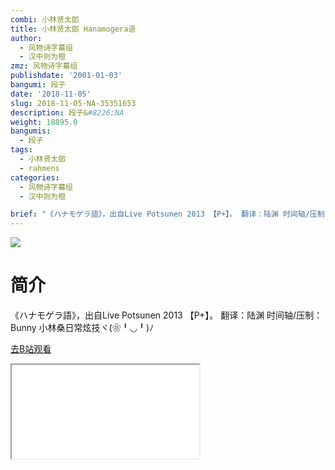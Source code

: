```yaml
---
combi: 小林贤太郎
title: 小林贤太郎 Hanamogera语
author:
  - 风物诗字幕组
  - 汉中则为橙
zmz: 风物诗字幕组
publishdate: '2001-01-03'
bangumi: 段子
date: '2018-11-05'
slug: 2018-11-05-NA-35351653
description: 段子&#8226;NA
weight: 18895.0
bangumis:
  - 段子
tags:
  - 小林贤太郎
  - rahmens
categories:
  - 风物诗字幕组
  - 汉中则为橙

brief: "《ハナモゲラ語》，出自Live Potsunen 2013 【P+】。 翻译：陆渊 时间轴/压制：Bunny 小林桑日常炫技ヾ(❀╹◡╹)ﾉ"
---
```

![](https://i.imgur.com/0XIuXOn.jpg)
# 简介  
《ハナモゲラ語》，出自Live Potsunen 2013 【P+】。
翻译：陆渊 时间轴/压制：Bunny
小林桑日常炫技ヾ(❀╹◡╹)ﾉ  

[去B站观看](https://www.bilibili.com/video/av35351653/)
<div class ="resp-container"><iframe class="testiframe" src="//player.bilibili.com/player.html?aid=35351653"", scrolling="no", allowfullscreen="true" > </iframe></div> 
